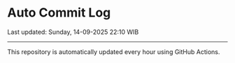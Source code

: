 # Auto Commit Log

Last updated: Sunday, 14-09-2025 22:10 WIB

---

This repository is automatically updated every hour using GitHub Actions.
